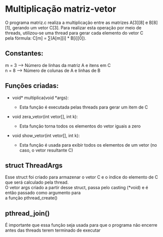 # Multiplicação matriz-vetor
O programa matriz.c realiza a multiplicação entre as matrizes A[3][8] e B[8][1], gerando um vetor C[3].
Para realizar esta operação por meio de threads, utilizou-se uma thread para gerar cada elemento do vetor C  
pela fórmula: C[m] = ∑(A[m][i] * B[i][0]).

## Constantes:
m = 3 --> Número de linhas da matriz A e itens em C  
n = 8 --> Número de colunas de A e linhas de B

## Funções criadas:  
* void* multiplica(void *args):
  * Esta função é executada pelas threads para gerar um item de C

* void zera_vetor(int vetor[], int k):
  * Esta função torna todos os elementos do vetor iguais a zero
  
* void show_vetor(int vetor[], int k):
  * Esta função é usada para exibir todos os elementos de um vetor (no caso, o vetor resultante C)

## struct ThreadArgs
Esse struct foi criado para armazenar o vetor C e o índice do elemento de C que será calculado pela thread.  
O vetor args criado a partir desse struct, passa pelo casting (*void) e é então passado como argumento para  
a função pthread_create()

## pthread_join()
É importante que essa função seja usada para que o programa não encerre antes das threads terem terminado de executar
  
